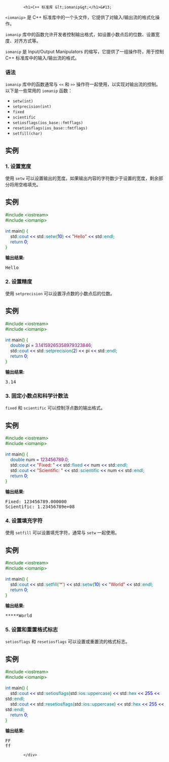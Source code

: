 <!DOCTYPE html>
<html lang="zh-CN">
<head>
<meta charset="UTF-8">
<title>C++ 标准库 <iomanip></title>
</head>
<body>
<div class="article-intro" id="content">
			
			<h1>C++ 标准库 &lt;iomanip&gt;</h1>&#13;
&#13;
<p><code>&lt;iomanip&gt;</code> 是 C++ 标准库中的一个头文件，它提供了对输入/输出流的格式化操作。</p><p><code>iomanip</code> 库中的函数允许开发者控制输出格式，如设置小数点后的位数、设置宽度、对齐方式等。</p>&#13;
&#13;
<p><code>iomanip</code> 是 Input/Output Manipulators 的缩写，它提供了一组操作符，用于控制 C++ 标准库中的输入/输出流的格式。</p>&#13;
<h3>语法</h3>&#13;
<p><code>iomanip</code> 库中的函数通常与 <code>&lt;&lt;</code> 和 <code>&gt;&gt;</code> 操作符一起使用，以实现对输出流的控制。以下是一些常用的 <code>iomanip</code> 函数：</p>&#13;
<ul>&#13;
<li><code>setw(int)</code></li>&#13;
<li><code>setprecision(int)</code></li>&#13;
<li><code>fixed</code></li>&#13;
<li><code>scientific</code></li>&#13;
<li><code>setiosflags(ios_base::fmtflags)</code></li>&#13;
<li><code>resetiosflags(ios_base::fmtflags)</code></li>&#13;
<li><code>setfill(char)</code></li>&#13;
</ul>&#13;
<h2>实例</h2>&#13;
<h3>1. 设置宽度</h3>&#13;
<p>使用 <code>setw</code> 可以设置输出的宽度。如果输出内容的字符数少于设置的宽度，剩余部分将用空格填充。</p>&#13;
<div class="example"><h2 class="example">实例</h2> <div class="example_code">
<span style="color: #060;">#include &lt;iostream&gt;</span><br/>
<span style="color: #060;">#include &lt;iomanip&gt;</span><br/>
<br/>
<span style="color: #05a;">int</span> main<span style="color: #008000;">(</span><span style="color: #008000;">)</span> <span style="color: #008000;">{</span><br/>
    std<span style="color: #008080;">::</span><span style="color: #05a;">cout</span> <span style="color: #000080;">&lt;&lt;</span> std<span style="color: #008080;">::</span><span style="color: #007788;">setw</span><span style="color: #008000;">(</span><span style="color: #0000dd;">10</span><span style="color: #008000;">)</span> <span style="color: #000080;">&lt;&lt;</span> <span style="color: #a11;">"Hello"</span> <span style="color: #000080;">&lt;&lt;</span> std<span style="color: #008080;">::</span><span style="color: #007788;">endl</span><span style="color: #008080;">;</span><br/>
    <span style="color: #05a;">return</span> <span style="color: #0000dd;">0</span><span style="color: #008080;">;</span><br/>
<span style="color: #008000;">}</span><br/>
</div></div>&#13;
<p><strong>输出结果:</strong></p>&#13;
<pre>Hello</pre>&#13;
<h3>2. 设置精度</h3>&#13;
<p>使用 <code>setprecision</code> 可以设置浮点数的小数点后的位数。</p>&#13;
<div class="example"><h2 class="example">实例</h2> <div class="example_code">
<span style="color: #060;">#include &lt;iostream&gt;</span><br/>
<span style="color: #060;">#include &lt;iomanip&gt;</span><br/>
<br/>
<span style="color: #05a;">int</span> main<span style="color: #008000;">(</span><span style="color: #008000;">)</span> <span style="color: #008000;">{</span><br/>
    <span style="color: #05a;">double</span> pi <span style="color: #000080;">=</span> <span style="color:#800080;">3.14159265358979323846</span><span style="color: #008080;">;</span><br/>
    std<span style="color: #008080;">::</span><span style="color: #05a;">cout</span> <span style="color: #000080;">&lt;&lt;</span> std<span style="color: #008080;">::</span><span style="color: #007788;">setprecision</span><span style="color: #008000;">(</span><span style="color: #0000dd;">2</span><span style="color: #008000;">)</span> <span style="color: #000080;">&lt;&lt;</span> pi <span style="color: #000080;">&lt;&lt;</span> std<span style="color: #008080;">::</span><span style="color: #007788;">endl</span><span style="color: #008080;">;</span><br/>
    <span style="color: #05a;">return</span> <span style="color: #0000dd;">0</span><span style="color: #008080;">;</span><br/>
<span style="color: #008000;">}</span><br/>
</div></div>&#13;
<p><strong>输出结果:</strong></p>&#13;
<pre>3.14</pre>&#13;
<h3>3. 固定小数点和科学计数法</h3>&#13;
<p><code>fixed</code> 和 <code>scientific</code> 可以控制浮点数的输出格式。</p>&#13;
<div class="example"><h2 class="example">实例</h2> <div class="example_code">
<span style="color: #060;">#include &lt;iostream&gt;</span><br/>
<span style="color: #060;">#include &lt;iomanip&gt;</span><br/>
<br/>
<span style="color: #05a;">int</span> main<span style="color: #008000;">(</span><span style="color: #008000;">)</span> <span style="color: #008000;">{</span><br/>
    <span style="color: #05a;">double</span> num <span style="color: #000080;">=</span> <span style="color:#800080;">123456789.0</span><span style="color: #008080;">;</span><br/>
    std<span style="color: #008080;">::</span><span style="color: #05a;">cout</span> <span style="color: #000080;">&lt;&lt;</span> <span style="color: #a11;">"Fixed: "</span> <span style="color: #000080;">&lt;&lt;</span> std<span style="color: #008080;">::</span><span style="color: #007788;">fixed</span> <span style="color: #000080;">&lt;&lt;</span> num <span style="color: #000080;">&lt;&lt;</span> std<span style="color: #008080;">::</span><span style="color: #007788;">endl</span><span style="color: #008080;">;</span><br/>
    std<span style="color: #008080;">::</span><span style="color: #05a;">cout</span> <span style="color: #000080;">&lt;&lt;</span> <span style="color: #a11;">"Scientific: "</span> <span style="color: #000080;">&lt;&lt;</span> std<span style="color: #008080;">::</span><span style="color: #007788;">scientific</span> <span style="color: #000080;">&lt;&lt;</span> num <span style="color: #000080;">&lt;&lt;</span> std<span style="color: #008080;">::</span><span style="color: #007788;">endl</span><span style="color: #008080;">;</span><br/>
    <span style="color: #05a;">return</span> <span style="color: #0000dd;">0</span><span style="color: #008080;">;</span><br/>
<span style="color: #008000;">}</span><br/>
</div></div>&#13;
<p><strong>输出结果:</strong></p>&#13;
<pre>Fixed: 123456789.000000&#13;
Scientific: 1.23456789e+08</pre>&#13;
<h3>4. 设置填充字符</h3>&#13;
<p>使用 <code>setfill</code> 可以设置填充字符，通常与 <code>setw</code> 一起使用。</p>&#13;
<div class="example"><h2 class="example">实例</h2> <div class="example_code">
<span style="color: #060;">#include &lt;iostream&gt;</span><br/>
<span style="color: #060;">#include &lt;iomanip&gt;</span><br/>
<br/>
<span style="color: #05a;">int</span> main<span style="color: #008000;">(</span><span style="color: #008000;">)</span> <span style="color: #008000;">{</span><br/>
    std<span style="color: #008080;">::</span><span style="color: #05a;">cout</span> <span style="color: #000080;">&lt;&lt;</span> std<span style="color: #008080;">::</span><span style="color: #007788;">setfill</span><span style="color: #008000;">(</span><span style="color: #a11;">'*'</span><span style="color: #008000;">)</span> <span style="color: #000080;">&lt;&lt;</span> std<span style="color: #008080;">::</span><span style="color: #007788;">setw</span><span style="color: #008000;">(</span><span style="color: #0000dd;">10</span><span style="color: #008000;">)</span> <span style="color: #000080;">&lt;&lt;</span> <span style="color: #a11;">"World"</span> <span style="color: #000080;">&lt;&lt;</span> std<span style="color: #008080;">::</span><span style="color: #007788;">endl</span><span style="color: #008080;">;</span><br/>
    <span style="color: #05a;">return</span> <span style="color: #0000dd;">0</span><span style="color: #008080;">;</span><br/>
<span style="color: #008000;">}</span><br/>
</div></div>&#13;
<p><strong>输出结果:</strong></p>&#13;
<pre>*****World</pre>&#13;
<h3>5. 设置和重置格式标志</h3>&#13;
<p><code>setiosflags</code> 和 <code>resetiosflags</code> 可以设置或重置流的格式标志。</p>&#13;
<div class="example"><h2 class="example">实例</h2> <div class="example_code">
<span style="color: #060;">#include &lt;iostream&gt;</span><br/>
<span style="color: #060;">#include &lt;iomanip&gt;</span><br/>
<br/>
<span style="color: #05a;">int</span> main<span style="color: #008000;">(</span><span style="color: #008000;">)</span> <span style="color: #008000;">{</span><br/>
    std<span style="color: #008080;">::</span><span style="color: #05a;">cout</span> <span style="color: #000080;">&lt;&lt;</span> std<span style="color: #008080;">::</span><span style="color: #007788;">setiosflags</span><span style="color: #008000;">(</span>std<span style="color: #008080;">::</span><span style="color: #007788;">ios</span><span style="color: #008080;">::</span><span style="color: #007788;">uppercase</span><span style="color: #008000;">)</span> <span style="color: #000080;">&lt;&lt;</span> std<span style="color: #008080;">::</span><span style="color: #007788;">hex</span> <span style="color: #000080;">&lt;&lt;</span> <span style="color: #0000dd;">255</span> <span style="color: #000080;">&lt;&lt;</span> std<span style="color: #008080;">::</span><span style="color: #007788;">endl</span><span style="color: #008080;">;</span><br/>
    std<span style="color: #008080;">::</span><span style="color: #05a;">cout</span> <span style="color: #000080;">&lt;&lt;</span> std<span style="color: #008080;">::</span><span style="color: #007788;">resetiosflags</span><span style="color: #008000;">(</span>std<span style="color: #008080;">::</span><span style="color: #007788;">ios</span><span style="color: #008080;">::</span><span style="color: #007788;">uppercase</span><span style="color: #008000;">)</span> <span style="color: #000080;">&lt;&lt;</span> std<span style="color: #008080;">::</span><span style="color: #007788;">hex</span> <span style="color: #000080;">&lt;&lt;</span> <span style="color: #0000dd;">255</span> <span style="color: #000080;">&lt;&lt;</span> std<span style="color: #008080;">::</span><span style="color: #007788;">endl</span><span style="color: #008080;">;</span><br/>
    <span style="color: #05a;">return</span> <span style="color: #0000dd;">0</span><span style="color: #008080;">;</span><br/>
<span style="color: #008000;">}</span><br/>
</div></div>&#13;
<p><strong>输出结果:</strong></p>&#13;
<pre>FF&#13;
ff</pre>&#13;
			<!-- 其他扩展 -->
						
			</div>
			
		
</body>
</html>